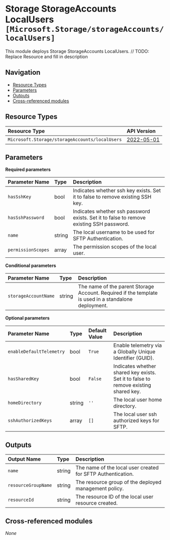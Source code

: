 # Storage StorageAccounts LocalUsers `[Microsoft.Storage/storageAccounts/localUsers]`

This module deploys Storage StorageAccounts LocalUsers.
// TODO: Replace Resource and fill in description

## Navigation

- [Resource Types](#Resource-Types)
- [Parameters](#Parameters)
- [Outputs](#Outputs)
- [Cross-referenced modules](#Cross-referenced-modules)

## Resource Types

| Resource Type | API Version |
| :-- | :-- |
| `Microsoft.Storage/storageAccounts/localUsers` | [2022-05-01](https://docs.microsoft.com/en-us/azure/templates/Microsoft.Storage/2022-05-01/storageAccounts/localUsers) |

## Parameters

**Required parameters**

| Parameter Name | Type | Description |
| :-- | :-- | :-- |
| `hasSshKey` | bool | Indicates whether ssh key exists. Set it to false to remove existing SSH key. |
| `hasSshPassword` | bool | Indicates whether ssh password exists. Set it to false to remove existing SSH password. |
| `name` | string | The local username to be used for SFTP Authentication. |
| `permissionScopes` | array | The permission scopes of the local user. |

**Conditional parameters**

| Parameter Name | Type | Description |
| :-- | :-- | :-- |
| `storageAccountName` | string | The name of the parent Storage Account. Required if the template is used in a standalone deployment. |

**Optional parameters**

| Parameter Name | Type | Default Value | Description |
| :-- | :-- | :-- | :-- |
| `enableDefaultTelemetry` | bool | `True` | Enable telemetry via a Globally Unique Identifier (GUID). |
| `hasSharedKey` | bool | `False` | Indicates whether shared key exists. Set it to false to remove existing shared key. |
| `homeDirectory` | string | `''` | The local user home directory. |
| `sshAuthorizedKeys` | array | `[]` | The local user ssh authorized keys for SFTP. |


## Outputs

| Output Name | Type | Description |
| :-- | :-- | :-- |
| `name` | string | The name of the local user created for SFTP Authentication. |
| `resourceGroupName` | string | The resource group of the deployed management policy. |
| `resourceId` | string | The resource ID of the local user resource created. |

## Cross-referenced modules

_None_
